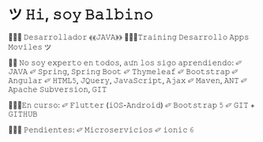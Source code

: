 # ツ 𝙷𝚒, 𝚜𝚘𝚢 𝙱𝚊𝚕𝚋𝚒𝚗𝚘 

👨🏻‍💻 𝙳𝚎𝚜𝚊𝚛𝚛𝚘𝚕𝚕𝚊𝚍𝚘𝚛 ⟪⟪𝙹𝙰𝚅𝙰⟫⟫ 
✌🏻🤓𝚃𝚛𝚊𝚒𝚗𝚒𝚗𝚐 𝙳𝚎𝚜𝚊𝚛𝚛𝚘𝚕𝚕𝚘 𝙰𝚙𝚙𝚜 𝙼𝚘𝚟𝚒𝚕𝚎𝚜 ツ

👨‍🏫 𝙽𝚘 𝚜𝚘𝚢 𝚎𝚡𝚙𝚎𝚛𝚝𝚘 𝚎𝚗 𝚝𝚘𝚍𝚘𝚜, 𝚊𝚞́𝚗 𝚕𝚘𝚜 𝚜𝚒𝚐𝚘 𝚊𝚙𝚛𝚎𝚗𝚍𝚒𝚎𝚗𝚍𝚘:
✐ 𝙹𝙰𝚅𝙰
✐ 𝚂𝚙𝚛𝚒𝚗𝚐, 𝚂𝚙𝚛𝚒𝚗𝚐 𝙱𝚘𝚘𝚝
✐ 𝚃𝚑𝚢𝚖𝚎𝚕𝚎𝚊𝚏
✐ 𝙱𝚘𝚘𝚝𝚜𝚝𝚛𝚊𝚙
✐ 𝙰𝚗𝚐𝚞𝚕𝚊𝚛
✐ 𝙷𝚃𝙼𝙻𝟻, 𝙹𝚀𝚞𝚎𝚛𝚢, 𝙹𝚊𝚟𝚊𝚂𝚌𝚛𝚒𝚙𝚝, 𝙰𝚓𝚊𝚡
✐ 𝙼𝚊𝚟𝚎𝚗, 𝙰𝙽𝚃
✐ 𝙰𝚙𝚊𝚌𝚑𝚎 𝚂𝚞𝚋𝚟𝚎𝚛𝚜𝚒𝚘𝚗, 𝙶𝙸𝚃

💪🏻🤓𝙴𝚗 𝚌𝚞𝚛𝚜𝚘:
✐ 𝙵𝚕𝚞𝚝𝚝𝚎𝚛 (𝚒𝙾𝚂-𝙰𝚗𝚍𝚛𝚘𝚒𝚍)
✐ 𝙱𝚘𝚘𝚝𝚜𝚝𝚛𝚊𝚙 𝟻
✐ 𝙶𝙸𝚃 + 𝙶𝙸𝚃𝙷𝚄𝙱

✌🏻🤯 𝙿𝚎𝚗𝚍𝚒𝚎𝚗𝚝𝚎𝚜:
✐ 𝙼𝚒𝚌𝚛𝚘𝚜𝚎𝚛𝚟𝚒𝚌𝚒𝚘𝚜
✐ 𝚒𝚘𝚗𝚒𝚌 𝟼
